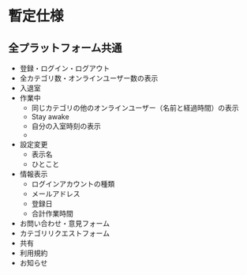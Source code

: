 # 暫定仕様
## 全プラットフォーム共通
- 登録・ログイン・ログアウト
- 全カテゴリ数・オンラインユーザー数の表示
- 入退室
- 作業中
  - 同じカテゴリの他のオンラインユーザー（名前と経過時間）の表示
  - Stay awake
  - 自分の入室時刻の表示
  - 
- 設定変更
  - 表示名
  - ひとこと
- 情報表示
  - ログインアカウントの種類
  - メールアドレス
  - 登録日
  - 合計作業時間
- お問い合わせ・意見フォーム
- カテゴリリクエストフォーム
- 共有
- 利用規約
- お知らせ
